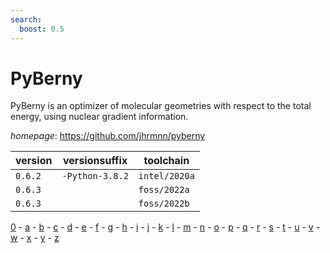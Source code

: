 ```yaml
---
search:
  boost: 0.5
---
```

# PyBerny

PyBerny is an optimizer of molecular geometries with respect to the total energy, using nuclear gradient information.

*homepage*: <https://github.com/jhrmnn/pyberny>

version | versionsuffix | toolchain
--------|---------------|----------
``0.6.2`` | ``-Python-3.8.2`` | ``intel/2020a``
``0.6.3`` |  | ``foss/2022a``
``0.6.3`` |  | ``foss/2022b``

[0](../0/index.md) - [a](../a/index.md) - [b](../b/index.md) - [c](../c/index.md) - [d](../d/index.md) - [e](../e/index.md) - [f](../f/index.md) - [g](../g/index.md) - [h](../h/index.md) - [i](../i/index.md) - [j](../j/index.md) - [k](../k/index.md) - [l](../l/index.md) - [m](../m/index.md) - [n](../n/index.md) - [o](../o/index.md) - [p](../p/index.md) - [q](../q/index.md) - [r](../r/index.md) - [s](../s/index.md) - [t](../t/index.md) - [u](../u/index.md) - [v](../v/index.md) - [w](../w/index.md) - [x](../x/index.md) - [y](../y/index.md) - [z](../z/index.md)

